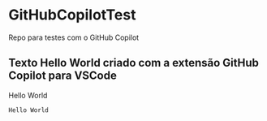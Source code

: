 # GitHubCopilotTest
Repo para testes com o GitHub Copilot

## Texto Hello World criado com a extensão GitHub Copilot para VSCode
Hello World

``````markdown
Hello World

